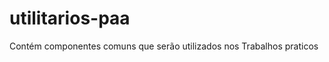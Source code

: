 utilitarios-paa
===============

Contém componentes comuns que serão utilizados nos Trabalhos praticos
